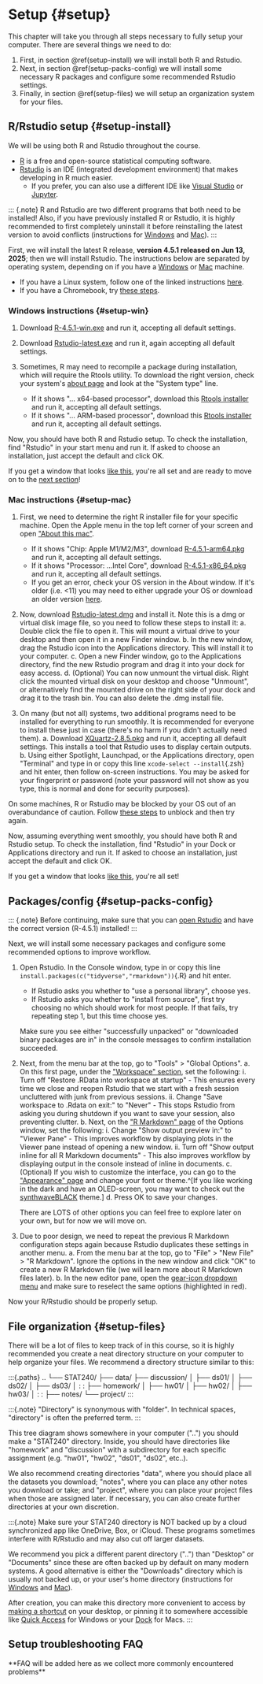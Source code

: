 


# Setup {#setup}

This chapter will take you through all steps necessary to fully setup your computer. There are several things we need to do:

 1. First, in section \@ref(setup-install) we will install both R and Rstudio.
 2. Next, in section \@ref(setup-packs-config) we will install some necessary R packages and configure some recommended Rstudio settings.
 3. Finally, in section \@ref(setup-files) we will setup an organization system for your files.




## R/Rstudio setup {#setup-install}


We will be using both R and Rstudio throughout the course.


 - [R](https://www.r-project.org) is a free and open-source statistical computing software.
 - [Rstudio](https://posit.co/products/open-source/rstudio) is an IDE (integrated development environment) that makes developing in R much easier.
   - If you prefer, you can also use a different IDE like [Visual Studio](https://code.visualstudio.com/docs/languages/r) or [Jupyter](https://docs.anaconda.com/free/navigator/tutorials/r-lang).


::: {.note}
R and Rstudio are two different programs that both need to be installed! Also, if you have previously installed R or Rstudio, it is highly recommended to first completely uninstall it before reinstalling the latest version to avoid conflicts (instructions for [Windows](https://www.pcmag.com/how-to/how-to-uninstall-programs-in-windows-10) and [Mac](https://support.apple.com/en-us/102610)).
:::


First, we will install the latest R release, **version 4.5.1 released on Jun 13, 2025**; then we will install Rstudio. The instructions below are separated by operating system, depending on if you have a [Windows](#setup-win) or [Mac](#setup-mac) machine.

 - If you have a Linux system, follow one of the linked instructions [here](https://cloud.r-project.org/bin/linux).
 - If you have a Chromebook, try [these steps](https://levente.littvay.hu/chromebook).




### Windows instructions {#setup-win}


 1. Download [R-4.5.1-win.exe](https://cloud.r-project.org/bin/windows/base/old/4.5.1/R-4.5.1-win.exe) and run it, accepting all default settings.
 
 2. Download [Rstudio-latest.exe](https://rstudio.org/download/latest/stable/desktop/windows/RStudio-latest.exe) and run it, again accepting all default settings.
 
 3. Sometimes, R may need to recompile a package during installation, which will require the Rtools utility. To download the right version, check your system's [about page](ms-settings:about) and look at the "System type" line.
    - If it shows "... x64-based processor", download this [Rtools installer](https://cran.r-project.org/bin/windows/Rtools/rtools44/files/rtools44-6459-6401.exe) and run it, accepting all default settings.
    - If it shows "... ARM-based processor", download this [Rtools installer](https://cran.r-project.org/bin/windows/Rtools/rtools44/files/rtools44-aarch64-6459-6401.exe) and run it, accepting all default settings.

Now, you should have both R and Rstudio setup. To check the installation, find "Rstudio" in your start menu and run it. If asked to choose an installation, just accept the default and click OK.

If you get a window that looks [like this](https://i.imgur.com/qmt5IHj.png), you're all set and are ready to move on to the [next section](#setup-packs-config)!




### Mac instructions {#setup-mac}


 1. First, we need to determine the right R installer file for your specific machine. Open the Apple menu in the top left corner of your screen and open ["About this mac"](https://upload.wikimedia.org/wikipedia/en/a/a6/Apple_menu_screenshot.png).
    - If it shows "Chip: Apple M1/M2/M3", download [R-4.5.1-arm64.pkg](https://cloud.r-project.org/bin/macosx/big-sur-arm64/base/R-4.5.1-arm64.pkg) and run it, accepting all default settings.
    - If it shows "Processor: ...Intel Core", download [R-4.5.1-x86_64.pkg](https://cloud.r-project.org/bin/macosx/big-sur-x86_64/base/R-4.5.1-x86_64.pkg) and run it, accepting all default settings.
    - If you get an error, check your OS version in the About window. If it's older (i.e. <11) you may need to either upgrade your OS or download an older version [here](https://cloud.r-project.org/bin/macosx).
    
 2. Now, download [Rstudio-latest.dmg](https://rstudio.org/download/latest/stable/desktop/mac/RStudio-latest.dmg) and install it. Note this is a dmg or virtual disk image file, so you need to follow these steps to install it:
    a. Double click the file to open it. This will mount a virtual drive to your desktop and then open it in a new Finder window.
    b. In the new window, drag the Rstudio icon into the Applications directory. This will install it to your computer.
    c. Open a new Finder window, go to the Applications directory, find the new Rstudio program and drag it into your dock for easy access.
    d. (Optional) You can now unmount the virtual disk. Right click the mounted virtual disk on your desktop and choose "Unmount", or alternatively find the mounted drive on the right side of your dock and drag it to the trash bin. You can also delete the .dmg install file.

<!--https://i.imgur.com/1NMFdL9.jpeg-->
    
 3. On many (but not all) systems, two additional programs need to be installed for everything to run smoothly. It is recommended for everyone to install these just in case (there's no harm if you didn't actually need them).
    a. Download [XQuartz-2.8.5.pkg](https://github.com/XQuartz/XQuartz/releases/download/XQuartz-2.8.5/XQuartz-2.8.5.pkg) and run it, accepting all default settings. This installs a tool that Rstudio uses to display certain outputs.
    b. Using either Spotlight, Launchpad, or the Applications directory, open "Terminal" and type in or copy this line `xcode-select --install`{.zsh} and hit enter, then follow on-screen instructions. You may be asked for your fingerprint or password (note your password will not show as you type, this is normal and done for security purposes).

On some machines, R or Rstudio may be blocked by your OS out of an overabundance of caution. Follow [these steps](https://support.apple.com/en-us/102445#openanyway) to unblock and then try again.


Now, assuming everything went smoothly, you should have both R and Rstudio setup. To check the installation, find "Rstudio" in your Dock or Applications directory and run it. If asked to choose an installation, just accept the default and click OK.


If you get a window that looks [like this](https://i.imgur.com/qmt5IHj.png), you're all set!




## Packages/config {#setup-packs-config}


::: {.note}
Before continuing, make sure that you can [open Rstudio](https://i.imgur.com/qmt5IHj.png) and have the correct version (R-4.5.1) installed!
:::

Next, we will install some necessary packages and configure some recommended options to improve workflow.


 1. Open Rstudio. In the Console window, type in or copy this line `install.packages(c("tidyverse","rmarkdown"))`{.R} and hit enter.
    - If Rstudio asks you whether to "use a personal library", choose yes.
    - If Rstudio asks you whether to "install from source", first try choosing no which should work for most people. If that fails, try repeating step 1, but this time choose yes.  
    
    Make sure you see either "successfully unpacked" or "downloaded binary packages are in" in the console messages to confirm installation succeeded.
    
 2. Next, from the menu bar at the top, go to "Tools" > "Global Options".
    a. On this first page, under the ["Workspace" section](https://i.imgur.com/Of5lBYT.png), set the following:
       i.  Turn off "Restore .RData into workspace at startup"
           - This ensures every time we close and reopen Rstudio that we start with a fresh session uncluttered with junk from previous sessions.
       ii. Change "Save workspace to .Rdata on exit:" to "Never"
           - This stops Rstudio from asking you during shutdown if you want to save your session, also preventing clutter.
    b. Next, on the ["R Markdown" page](https://i.imgur.com/HjuJ0hm.png) of the Options window, set the following:
       i.  Change "Show output preview in:" to "Viewer Pane"
           - This improves workflow by displaying plots in the Viewer pane instead of opening a new window.
       ii. Turn off "Show output inline for all R Markdown documents"
           - This also improves workflow by displaying output in the console instead of inline in documents.
    c. (Optional) If you wish to customize the interface, you can go to the ["Appearance" page](https://i.imgur.com/WsnSWNM.png) and change your font or theme.^[If you like working in the dark and have an OLED-screen, you may want to check out the [synthwaveBLACK](https://github.com/roshandarji/synthwaveBLACK) theme.]
    d. Press OK to save your changes.  
    
    There are LOTS of other options you can feel free to explore later on your own, but for now we will move on.
    
 3. Due to poor design, we need to repeat the previous R Markdown configuration steps again because Rstudio duplicates these settings in another menu.
    a. From the menu bar at the top, go to "File" > "New File" > "R Markdown". Ignore the options in the new window and click "OK" to create a new R Markdown file (we will learn more about R Markdown files later).
    b. In the new editor pane, open the [gear-icon dropdown menu](https://i.imgur.com/yr0jdxa.png) and make sure to reselect the same options (highlighted in red).

Now your R/Rstudio should be properly setup.




## File organization {#setup-files}


There will be a lot of files to keep track of in this course, so it is highly recommended you create a neat directory structure on your computer to help organize your files. We recommend a directory structure similar to this:

:::{.paths}
    ..
    └── STAT240/
        ├── data/
        ├── discussion/
        │   ├── ds01/
        │   ├── ds02/
        │   ├── ds03/
        │   :    :
        ├── homework/
        │   ├── hw01/
        │   ├── hw02/
        │   ├── hw03/
        │   :    :
        ├── notes/
        └── project/
:::

:::{.note}
"Directory" is synonymous with "folder". In technical spaces, "directory" is often the preferred term.
:::


This tree diagram shows somewhere in your computer ("..") you should make a "STAT240" directory. Inside, you should have directories like "homework" and "discussion" with a subdirectory for each specific assignment (e.g. "hw01", "hw02", "ds01", "ds02", etc..).

We also recommend creating directories "data", where you should place all the datasets you download; "notes", where you can place any other notes you download or take; and "project", where you can place your project files when those are assigned later. If necessary, you can also create further directories at your own discretion.

:::{.note}
Make sure your STAT240 directory is NOT backed up by a cloud synchronized app like OneDrive, Box, or iCloud. These programs sometimes interfere with R/Rstudio and may also cut off larger datasets.

We recommend you pick a different parent directory ("..") than "Desktop" or "Documents" since these are often backed up by default on many modern systems. A good alternative is either the "Downloads" directory which is usually not backed up, or your user's home directory (instructions for [Windows](https://www.addictivetips.com/windows-tips/access-the-user-folder-on-windows-10) and [Mac](https://www.cnet.com/tech/computing/how-to-find-your-macs-home-folder-and-add-it-to-finder)).

After creation, you can make this directory more convenient to access by [making a shortcut](https://support.motlow.edu/TDClient/274/Portal/KB/ArticleDet?ID=12451) on your desktop, or pinning it to somewhere accessible like [Quick Access](https://www.pcmag.com/how-to/how-to-retrieve-folders-files-with-windows-10-quick-access) for Windows or your [Dock](https://www.howtogeek.com/712237/how-to-pin-a-folder-or-a-file-to-your-macs-dock) for Macs.
:::




## Setup troubleshooting FAQ


\*\*FAQ will be added here as we collect more commonly encountered problems\*\*
